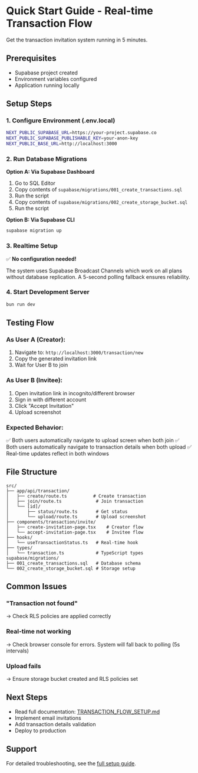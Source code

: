 # Quick Start Guide - Real-time Transaction Flow

Get the transaction invitation system running in 5 minutes.

## Prerequisites

- Supabase project created
- Environment variables configured
- Application running locally

## Setup Steps

### 1. Configure Environment (.env.local)

```bash
NEXT_PUBLIC_SUPABASE_URL=https://your-project.supabase.co
NEXT_PUBLIC_SUPABASE_PUBLISHABLE_KEY=your-anon-key
NEXT_PUBLIC_BASE_URL=http://localhost:3000
```

### 2. Run Database Migrations

**Option A: Via Supabase Dashboard**

1. Go to SQL Editor
2. Copy contents of `supabase/migrations/001_create_transactions.sql`
3. Run the script
4. Copy contents of `supabase/migrations/002_create_storage_bucket.sql`
5. Run the script

**Option B: Via Supabase CLI**

```bash
supabase migration up
```

### 3. Realtime Setup

✅ **No configuration needed!**

The system uses Supabase Broadcast Channels which work on all plans without database replication. A 5-second polling fallback ensures reliability.

### 4. Start Development Server

```bash
bun run dev
```

## Testing Flow

### As User A (Creator):

1. Navigate to: `http://localhost:3000/transaction/new`
2. Copy the generated invitation link
3. Wait for User B to join

### As User B (Invitee):

1. Open invitation link in incognito/different browser
2. Sign in with different account
3. Click "Accept Invitation"
4. Upload screenshot

### Expected Behavior:

✅ Both users automatically navigate to upload screen when both join
✅ Both users automatically navigate to transaction details when both upload
✅ Real-time updates reflect in both windows

## File Structure

```
src/
├── app/api/transaction/
│   ├── create/route.ts          # Create transaction
│   ├── join/route.ts             # Join transaction
│   └── [id]/
│       ├── status/route.ts       # Get status
│       └── upload/route.ts       # Upload screenshot
├── components/transaction/invite/
│   ├── create-invitation-page.tsx    # Creator flow
│   └── accept-invitation-page.tsx    # Invitee flow
├── hooks/
│   └── useTransactionStatus.ts   # Real-time hook
├── types/
│   └── transaction.ts            # TypeScript types
supabase/migrations/
├── 001_create_transactions.sql   # Database schema
└── 002_create_storage_bucket.sql # Storage setup
```

## Common Issues

### "Transaction not found"

→ Check RLS policies are applied correctly

### Real-time not working

→ Check browser console for errors. System will fall back to polling (5s intervals)

### Upload fails

→ Ensure storage bucket created and RLS policies set

## Next Steps

- Read full documentation: [TRANSACTION_FLOW_SETUP.md](./TRANSACTION_FLOW_SETUP.md)
- Implement email invitations
- Add transaction details validation
- Deploy to production

## Support

For detailed troubleshooting, see the [full setup guide](./TRANSACTION_FLOW_SETUP.md#troubleshooting).
